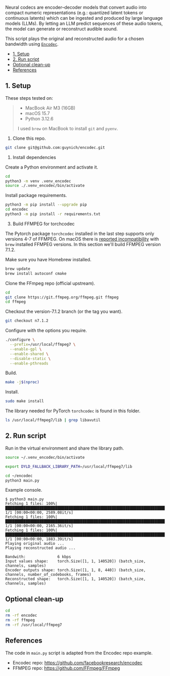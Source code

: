 Neural codecs are encoder–decoder models that convert audio into compact numeric
representations (e.g.: quantized latent tokens or continuous latents) which can
be ingested and produced by large language models (LLMs). By letting an LLM
predict sequences of these audio tokens, the model can generate or reconstruct
audible sound.

This script plays the original and reconstructed audio for a chosen bandwidth
using [`Encodec`](https://github.com/facebookresearch/encodec).

- [1. Setup](#1-setup)
- [2. Run script](#2-run-script)
- [Optional clean-up](#optional-clean-up)
- [References](#references)

## 1. Setup

These steps tested on:

> * MacBook Air M3 (16GB)
> * macOS 15.7
> * Python 3.12.6
>
> I used `brew` on MacBook to install `git` and `pyenv`.

1. Clone this repo.
```bash
git clone git@github.com:guynich/encodec.git
```

1. Install dependencies

Create a Python environment and activate it.
```bash
cd
python3 -m venv .venv_encodec
source ./.venv_encodec/bin/activate
```

Install package requirements.
```bash
python3 -m pip install --upgrade pip
cd encodec
python3 -m pip install -r requirements.txt
```

3. Build FFMPEG for torchcodec

The Pytorch package `torchcodec` installed in the last step supports only
versions 4-7 of FFMPEG.  On macOS there is
[reported incompatibility](https://github.com/pytorch/torchcodec/issues/570)
with `brew` installed FFMPEG versions.  In this section we'll build FFMPEG
version 7.1.2.

Make sure you have Homebrew installed.
```bash
brew update
brew install autoconf cmake
```
Clone the FFmpeg repo (official upstream).
```bash
cd
git clone https://git.ffmpeg.org/ffmpeg.git ffmpeg
cd ffmpeg
```
Checkout the version-7.1.2 branch (or the tag you want).
```bash
git checkout n7.1.2
```
Configure with the options you require.
```bash
./configure \
  --prefix=/usr/local/ffmpeg7 \
  --enable-gpl \
  --enable-shared \
  --disable-static \
  --enable-pthreads
```
Build.
```bash
make -j$(nproc)
```
Install.
```bash
sudo make install
```
The library needed for PyTorch `torchcodec` is found in this folder.
```bash
ls /usr/local/ffmpeg7/lib | grep libavutil
```

## 2. Run script

Run in the virtual environment and share the library path.
```bash
source ~/.venv_encodec/bin/activate

export DYLD_FALLBACK_LIBRARY_PATH=/usr/local/ffmpeg7/lib

cd ~/encodec
python3 main.py
```

Example console.
```console
$ python3 main.py
Fetching 1 files: 100%|█████████████████████████████████████████████████████████████████████████| 1/1 [00:00<00:00, 2589.08it/s]
Fetching 1 files: 100%|█████████████████████████████████████████████████████████████████████████| 1/1 [00:00<00:00, 2165.36it/s]
Fetching 1 files: 100%|█████████████████████████████████████████████████████████████████████████| 1/1 [00:00<00:00, 1883.39it/s]
Playing original audio ...
Playing reconstructed audio ...

Bandwith:              6 kbps
Input values shape:    torch.Size([1, 1, 140520]) (batch_size, channels, samples)
Encoder outputs shape: torch.Size([1, 1, 8, 440]) (batch_size, channels, number_of_codebooks, frames)
Reconstructed shape:   torch.Size([1, 1, 140520]) (batch_size, channels, samples)
```

## Optional clean-up
```bash
cd
rm -rf encodec
rm -rf ffmpeg
rm -rf /usr/local/ffmpeg7
```

## References

The code in `main.py` script is adapted from the Encodec repo example.

* Encodec repo: https://github.com/facebookresearch/encodec
* FFMPEG repo: https://github.com/FFmpeg/FFmpeg
